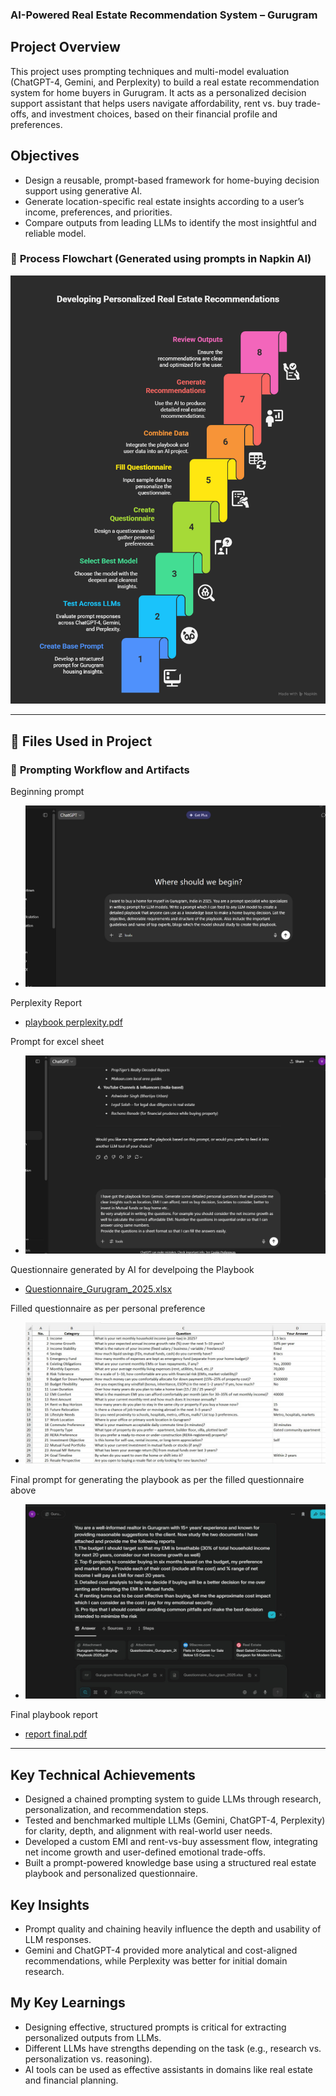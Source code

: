 ### **AI-Powered Real Estate Recommendation System – Gurugram**

## **Project Overview**
This project uses prompting techniques and multi-model evaluation (ChatGPT-4, Gemini, and Perplexity) to build a real estate recommendation system for home buyers in Gurugram. It acts as a personalized decision support assistant that helps users navigate affordability, rent vs. buy trade-offs, and investment choices, based on their financial profile and preferences.

## **Objectives**
- Design a reusable, prompt-based framework for home-buying decision support using generative AI.  
- Generate location-specific real estate insights according to a user’s income, preferences, and priorities.  
- Compare outputs from leading LLMs to identify the most insightful and reliable model.

### 📌 **Process Flowchart** (Generated using prompts in Napkin AI)

![Process flowchart](Prompt%20screenshots/Process%20flowchart.png)

---

## 📎 **Files Used in Project**

### 🧠 **Prompting Workflow and Artifacts**

Beginning prompt

- ![Beginning prompt](Prompt%20screenshots/Beginning%20prompt.jpg)

Perplexity Report

- [playbook perplexity.pdf](Reports/playbook%20perplexity.pdf)

Prompt for excel sheet

- ![Prompt for excel sheet](Prompt%20screenshots/Prompt%20for%20excel%20sheet.jpg)

Questionnaire generated by AI for develpoing the Playbook

- [Questionnaire_Gurugram_2025.xlsx](Questionnaire/Questionnaire_Gurugram_2025.xlsx)

Filled questionnaire as per personal preference

- ![filled questionnaire](Prompt%20screenshots/filled%20questionnaire.jpg)

Final prompt for generating the playbook as per the filled questionnaire above

- ![Final prompt](Prompt%20screenshots/Final%20prompt.jpg)

Final playbook report

- [report final.pdf](Reports/report%20final.pdf)

---

## **Key Technical Achievements**
- Designed a chained prompting system to guide LLMs through research, personalization, and recommendation steps.  
- Tested and benchmarked multiple LLMs (Gemini, ChatGPT-4, Perplexity) for clarity, depth, and alignment with real-world user needs.  
- Developed a custom EMI and rent-vs-buy assessment flow, integrating net income growth and user-defined emotional trade-offs.  
- Built a prompt-powered knowledge base using a structured real estate playbook and personalized questionnaire.

## **Key Insights**
- Prompt quality and chaining heavily influence the depth and usability of LLM responses.  
- Gemini and ChatGPT-4 provided more analytical and cost-aligned recommendations, while Perplexity was better for initial domain research.

## **My Key Learnings**
- Designing effective, structured prompts is critical for extracting personalized outputs from LLMs.  
- Different LLMs have strengths depending on the task (e.g., research vs. personalization vs. reasoning).  
- AI tools can be used as effective assistants in domains like real estate and financial planning.




